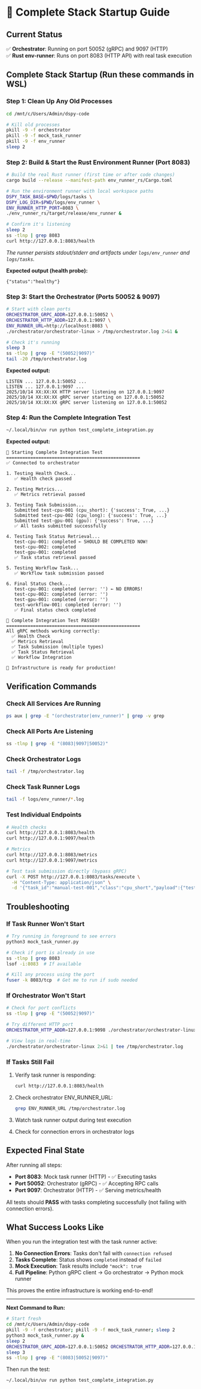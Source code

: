 # 🚀 Complete Stack Startup Guide

## Current Status

✅ **Orchestrator**: Running on port 50052 (gRPC) and 9097 (HTTP)  
✅ **Rust env-runner**: Runs on port 8083 (HTTP API) with real task execution  

## Complete Stack Startup (Run these commands in WSL)

### Step 1: Clean Up Any Old Processes

```bash
cd /mnt/c/Users/Admin/dspy-code

# Kill old processes
pkill -9 -f orchestrator
pkill -9 -f mock_task_runner
pkill -9 -f env_runner
sleep 2
```

### Step 2: Build & Start the Rust Environment Runner (Port 8083)

```bash
# Build the real Rust runner (first time or after code changes)
cargo build --release --manifest-path env_runner_rs/Cargo.toml

# Run the environment runner with local workspace paths
DSPY_TASK_BASE=$PWD/logs/tasks \
DSPY_LOG_DIR=$PWD/logs/env_runner \
ENV_RUNNER_HTTP_PORT=8083 \
./env_runner_rs/target/release/env_runner &

# Confirm it's listening
sleep 2
ss -tlnp | grep 8083
curl http://127.0.0.1:8083/health
```

*The runner persists stdout/stderr and artifacts under `logs/env_runner` and `logs/tasks`.*

**Expected output (health probe):**
```
{"status":"healthy"}
```

### Step 3: Start the Orchestrator (Ports 50052 & 9097)

```bash
# Start with clean ports
ORCHESTRATOR_GRPC_ADDR=127.0.0.1:50052 \
ORCHESTRATOR_HTTP_ADDR=127.0.0.1:9097 \
ENV_RUNNER_URL=http://localhost:8083 \
./orchestrator/orchestrator-linux > /tmp/orchestrator.log 2>&1 &

# Check it's running
sleep 3
ss -tlnp | grep -E "(50052|9097)"
tail -20 /tmp/orchestrator.log
```

**Expected output:**
```
LISTEN ... 127.0.0.1:50052 ...
LISTEN ... 127.0.0.1:9097 ...
2025/10/14 XX:XX:XX HTTP server listening on 127.0.0.1:9097
2025/10/14 XX:XX:XX gRPC server starting on 127.0.0.1:50052
2025/10/14 XX:XX:XX gRPC server listening on 127.0.0.1:50052
```

### Step 4: Run the Complete Integration Test

```bash
~/.local/bin/uv run python test_complete_integration.py
```

**Expected output:**
```
🚀 Starting Complete Integration Test
==================================================
✅ Connected to orchestrator

1. Testing Health Check...
   ✅ Health check passed

2. Testing Metrics...
   ✅ Metrics retrieval passed

3. Testing Task Submission...
   Submitted test-cpu-001 (cpu_short): {'success': True, ...}
   Submitted test-cpu-002 (cpu_long): {'success': True, ...}
   Submitted test-gpu-001 (gpu): {'success': True, ...}
   ✅ All tasks submitted successfully

4. Testing Task Status Retrieval...
   test-cpu-001: completed ← SHOULD BE COMPLETED NOW!
   test-cpu-002: completed
   test-gpu-001: completed
   ✅ Task status retrieval passed

5. Testing Workflow Task...
   ✅ Workflow task submission passed

6. Final Status Check...
   test-cpu-001: completed (error: '') ← NO ERRORS!
   test-cpu-002: completed (error: '')
   test-gpu-001: completed (error: '')
   test-workflow-001: completed (error: '')
   ✅ Final status check completed

🎉 Complete Integration Test PASSED!
==================================================
All gRPC methods working correctly:
  ✅ Health Check
  ✅ Metrics Retrieval
  ✅ Task Submission (multiple types)
  ✅ Task Status Retrieval
  ✅ Workflow Integration

🚀 Infrastructure is ready for production!
```

## Verification Commands

### Check All Services Are Running
```bash
ps aux | grep -E "(orchestrator|env_runner)" | grep -v grep
```

### Check All Ports Are Listening
```bash
ss -tlnp | grep -E "(8083|9097|50052)"
```

### Check Orchestrator Logs
```bash
tail -f /tmp/orchestrator.log
```

### Check Task Runner Logs
```bash
tail -f logs/env_runner/*.log
```

### Test Individual Endpoints

```bash
# Health checks
curl http://127.0.0.1:8083/health
curl http://127.0.0.1:9097/health

# Metrics
curl http://127.0.0.1:8083/metrics
curl http://127.0.0.1:9097/metrics

# Test task submission directly (bypass gRPC)
curl -X POST http://127.0.0.1:8083/tasks/execute \
  -H "Content-Type: application/json" \
  -d '{"task_id":"manual-test-001","class":"cpu_short","payload":{"test":"data"}}'
```

## Troubleshooting

### If Task Runner Won't Start
```bash
# Try running in foreground to see errors
python3 mock_task_runner.py

# Check if port is already in use
ss -tlnp | grep 8083
lsof -i:8083  # If available

# Kill any process using the port
fuser -k 8083/tcp  # Get me to run if sudo needed
```

### If Orchestrator Won't Start
```bash
# Check for port conflicts
ss -tlnp | grep -E "(50052|9097)"

# Try different HTTP port
ORCHESTRATOR_HTTP_ADDR=127.0.0.1:9098 ./orchestrator/orchestrator-linux

# View logs in real-time
./orchestrator/orchestrator-linux 2>&1 | tee /tmp/orchestrator.log
```

### If Tasks Still Fail
1. Verify task runner is responding:
   ```bash
   curl http://127.0.0.1:8083/health
   ```

2. Check orchestrator ENV_RUNNER_URL:
   ```bash
   grep ENV_RUNNER_URL /tmp/orchestrator.log
   ```

3. Watch task runner output during test execution

4. Check for connection errors in orchestrator logs

## Expected Final State

After running all steps:

- **Port 8083**: Mock task runner (HTTP) - ✅ Executing tasks
- **Port 50052**: Orchestrator (gRPC) - ✅ Accepting RPC calls
- **Port 9097**: Orchestrator (HTTP) - ✅ Serving metrics/health

All tests should **PASS** with tasks completing successfully (not failing with connection errors).

## What Success Looks Like

When you run the integration test with the task runner active:

1. **No Connection Errors**: Tasks don't fail with `connection refused`
2. **Tasks Complete**: Status shows `completed` instead of `failed`
3. **Mock Execution**: Task results include `"mock": true`
4. **Full Pipeline**: Python gRPC client → Go orchestrator → Python mock runner

This proves the entire infrastructure is working end-to-end!

---

**Next Command to Run:**
```bash
# Start fresh
cd /mnt/c/Users/Admin/dspy-code
pkill -9 -f orchestrator; pkill -9 -f mock_task_runner; sleep 2
python3 mock_task_runner.py &
sleep 2
ORCHESTRATOR_GRPC_ADDR=127.0.0.1:50052 ORCHESTRATOR_HTTP_ADDR=127.0.0.1:9097 ENV_RUNNER_URL=http://localhost:8083 ./orchestrator/orchestrator-linux > /tmp/orchestrator.log 2>&1 &
sleep 3
ss -tlnp | grep -E "(8083|50052|9097)"
```

Then run the test:
```bash
~/.local/bin/uv run python test_complete_integration.py
```


